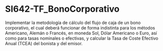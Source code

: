 # SI642-TF_BonoCorporativo
Implementar la metodología de cálculo del flujo de caja de un bono corporativo, el cual deberá funcionar de forma indistinta para los métodos Americano, Alemán o Francés, en moneda Sol, Dólar Americano o Euro, así como para tasas nominales o efectivas, y calcular la Tasa de Coste Efectivo Anual (TCEA) del bonista y del emisor.
